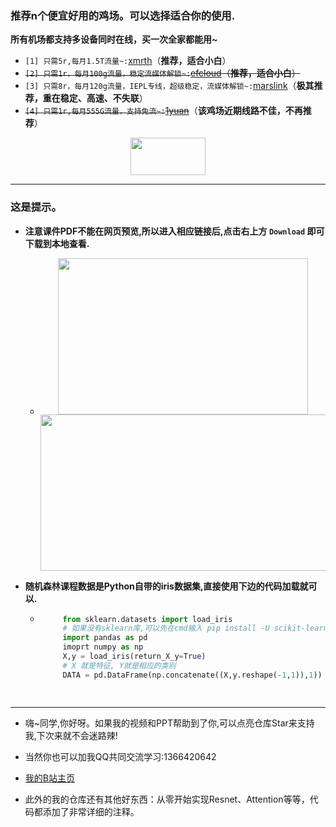 ### 推荐n个便宜好用的鸡场。可以选择适合你的使用.

 **所有机场都支持多设备同时在线，买一次全家都能用~**
 
- `[1] 只需5r,每月1.5T流量~:`[xmrth](https://xmrth.vip/auth/register?code=LMxJ)（**推荐，适合小白**）
- ~~`[2] 只需1r，每月100g流量，稳定流媒体解锁~:`[efcloud](https://www.efcloud.cc/#/register?code=FCQoQmu3)（**推荐，适合小白**）~~
- `[3] 只需8r，每月120g流量，IEPL专线，超级稳定，流媒体解锁~:`[marslink](https://marslink.org/#/register?code=oAVLneQB)（**极其推荐，重在稳定、高速、不失联**）
- ~~`[4] 只需1r,每月555G流量，支持免流~:`[1yuan](https://1yuan.live/auth/register?code=p5Uj)~~（**该鸡场近期线路不佳，不再推荐**）



<div align="center">
<img src="https://user-images.githubusercontent.com/55629321/188789221-8f7bc0ff-52aa-4965-b1ac-2194cb419dce.png" height="60" width="120"/>
</div>


----

### 这是提示。

- **注意课件PDF不能在网页预览,所以进入相应链接后,点击右上方 `Download` 即可下载到本地查看.**
    -  <div align="center">
        <img src="https://user-images.githubusercontent.com/55629321/194766450-5e162090-413e-4e9a-a53f-9e7f2d4c118c.png" height="250" width="400"/> </div><div align="center">
        <img src="https://user-images.githubusercontent.com/55629321/194766712-a42bd060-8709-4059-8f48-c24c604b19db.png" height="250" width="600"/> </div>


- **随机森林课程数据是Python自带的iris数据集,直接使用下边的代码加载就可以.**
    - ```python
           from sklearn.datasets import load_iris 
           # 如果没有sklearn库,可以先在cmd输入 pip install -U scikit-learn  进行安装
           import pandas as pd  
           imoprt numpy as np
           X,y = load_iris(return_X_y=True)
           # X 就是特征, Y就是相应的类别
           DATA = pd.DataFrame(np.concatenate((X,y.reshape(-1,1)),1))

 
- ----
- 嗨~同学,你好呀。如果我的视频和PPT帮助到了你,可以点亮仓库Star来支持我,下次来就不会迷路辣!

- 当然你也可以加我QQ共同交流学习:1366420642


- [我的B站主页](https://space.bilibili.com/294132471)

- 此外的我的仓库还有其他好东西：从零开始实现Resnet、Attention等等，代码都添加了非常详细的注释。
